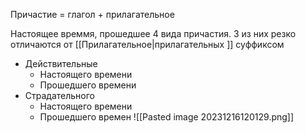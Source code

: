 Причастие = глагол + прилагательное

Настоящее времмя, прошедшее
4 вида причастия. 3 из них резко отличаются от [[Прилагательное|прилагательных ]] суффиксом
- Действительные 
	- Настоящего времени
	- Прошедшего времени
- Страдательного
	- Настоящего времени
	- Прошедшего времен
![[Pasted image 20231216120129.png]]
